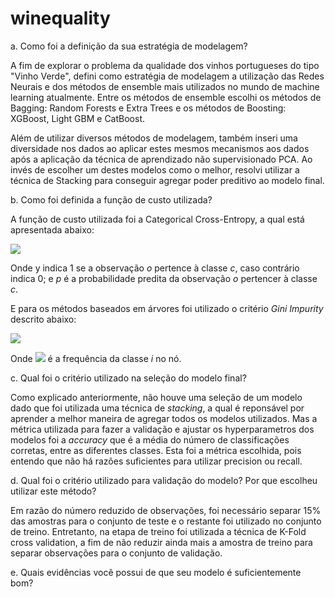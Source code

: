 # winequality

a. Como foi a definição da sua estratégia de modelagem?

A fim de explorar o problema da qualidade dos vinhos portugueses do tipo "Vinho Verde", defini como estratégia de modelagem a utilização das Redes Neurais e dos métodos de ensemble mais utilizados no mundo de machine learning atualmente. Entre os métodos de ensemble escolhi os métodos de Bagging: Random Forests e Extra Trees e os métodos de Boosting: XGBoost, Light GBM e CatBoost. 

Além de utilizar diversos métodos de modelagem, também inseri uma diversidade nos dados ao aplicar estes mesmos mecanismos aos dados após a aplicação da técnica de aprendizado não supervisionado PCA. Ao invés de escolher um destes modelos como o melhor, resolvi utilizar a técnica de Stacking para conseguir agregar poder preditivo ao modelo final. 

b. Como foi definida a função de custo utilizada?

A função de custo utilizada foi a Categorical Cross-Entropy, a qual está apresentada abaixo:

<img src="https://latex.codecogs.com/gif.latex?\sum_{c=0}^9&space;y_{o,c}&space;log(p_{o,c})">

Onde y indica 1 se a observação <i>o</i> pertence à classe <i>c</i>, caso contrário indica 0; e <i>p</i> é a probabilidade predita da observação <i>o</i> pertencer à classe <i>c</i>. 

E para os métodos baseados em árvores foi utilizado o critério <i> Gini Impurity </i> descrito abaixo:

<img src="https://latex.codecogs.com/gif.latex?\sum_{i=0}^9&space;f_{i}&space;(1-f_{i})">

Onde <img src="https://latex.codecogs.com/gif.latex?\inline&space;f_{i}"> é a frequência da classe <i>i</i> no nó.

c. Qual foi o critério utilizado na seleção do modelo final?

Como explicado anteriormente, não houve uma seleção de um modelo dado que foi utilizada uma técnica de <i>stacking</i>, a qual é reponsável por aprender a melhor maneira de agregar todos os modelos utilizados. Mas a métrica utilizada para fazer a validação e ajustar os hyperparametros dos modelos foi a <i>accuracy</i> que é a média do número de classificações corretas, entre as diferentes classes. Esta foi a métrica escolhida, pois entendo que não há razões suficientes para utilizar precision ou recall.

d. Qual foi o critério utilizado para validação do modelo? Por que escolheu utilizar este método?

Em razão do número reduzido de observações, foi necessário separar 15% das amostras para o conjunto de teste e o restante foi utilizado no conjunto de treino. Entretanto, na etapa de treino foi utilizada a técnica de K-Fold cross validation, a fim de não reduzir ainda mais a amostra de treino para separar observações para o conjunto de validação.

e. Quais evidências você possui de que seu modelo é suficientemente bom?
